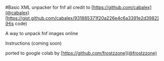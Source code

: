 #Basic XML unpacker for fnf
all credit to [https://github.com/cabalex](@cabalex) 
[https://gist.github.com/cabalex/931885371f20a226e4c6a3391e2d3982](His code)

A way to unpack fnf images online

Instructions (coming soon)

ported to google colab by [https://github.com/frostzzone](@frostzzone)
